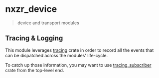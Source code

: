 # nxzr_device

> device and transport modules

## Tracing & Logging

This module leverages [tracing](https://github.com/tokio-rs/tracing) crate in order to record all the events that can be dispatched across the modules' life-cycle.

To catch up those information, you may want to use [tracing_subscriber](https://docs.rs/tracing-subscriber/latest/tracing_subscriber/) crate from the top-level end.
